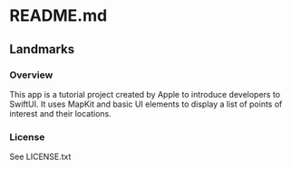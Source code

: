#  README.md

## Landmarks

### Overview

This app is a tutorial project created by Apple to introduce developers to SwiftUI. It uses MapKit and basic UI elements to display a list of points of interest and their locations. 

### License

See LICENSE.txt


